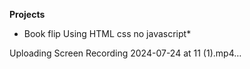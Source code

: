 **Projects**
- Book flip
Using HTML css no javascript* 



Uploading Screen Recording 2024-07-24 at 11 (1).mp4…

